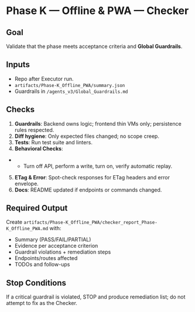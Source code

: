# Phase K — Offline & PWA — Checker

## Goal
Validate that the phase meets acceptance criteria and **Global Guardrails**.

## Inputs
- Repo after Executor run.
- `artifacts/Phase-K_Offline_PWA/summary.json`
- Guardrails in `/agents_v3/Global_Guardrails.md`

## Checks
1. **Guardrails**: Backend owns logic; frontend thin VMs only; persistence rules respected.
2. **Diff hygiene**: Only expected files changed; no scope creep.
3. **Tests**: Run test suite and linters.
4. **Behavioral Checks**:
- - Turn off API, perform a write, turn on, verify automatic replay.
5. **ETag & Error**: Spot-check responses for ETag headers and error envelope.
6. **Docs**: README updated if endpoints or commands changed.

## Required Output
Create `artifacts/Phase-K_Offline_PWA/checker_report_Phase-K_Offline_PWA.md` with:
- Summary (PASS/FAIL/PARTIAL)
- Evidence per acceptance criterion
- Guardrail violations + remediation steps
- Endpoints/routes affected
- TODOs and follow-ups

## Stop Conditions
If a critical guardrail is violated, STOP and produce remediation list; do not attempt to fix as the Checker.
